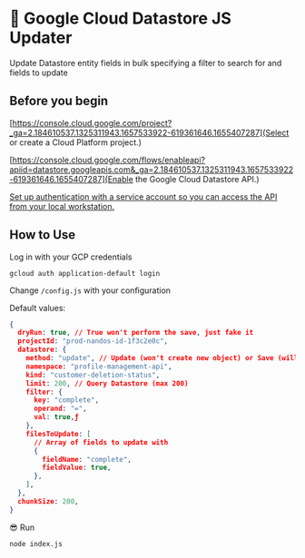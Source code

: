 # 🎯 Google Cloud Datastore JS Updater

Update Datastore entity fields in bulk specifying a filter to search for and fields to update

## Before you begin

[https://console.cloud.google.com/project?_ga=2.184610537.1325311943.1657533922-619361646.1655407287](Select or create a Cloud Platform project.)

[https://console.cloud.google.com/flows/enableapi?apiid=datastore.googleapis.com&_ga=2.184610537.1325311943.1657533922-619361646.1655407287](Enable the Google Cloud Datastore API.)

[Set up authentication with a service account so you can access the API from your local workstation.](https://cloud.google.com/docs/authentication/getting-started)

## How to Use

Log in with your GCP credentials

`gcloud auth application-default login`

Change `/config.js` with your configuration

Default values:

```json
{
  dryRun: true, // True won't perform the save, just fake it
  projectId: "prod-nandos-id-1f3c2e0c",
  datastore: {
    method: "update", // Update (won't create new object) or Save (will upsert the object)
    namespace: "profile-management-api",
    kind: "customer-deletion-status",
    limit: 200, // Query Datastore (max 200)
    filter: {
      key: "complete",
      operand: "=",
      val: true,ƒ
    },
    filesToUpdate: [
      // Array of fields to update with
      {
        fieldName: "complete",
        fieldValue: true,
      },
    ],
  },
  chunkSize: 200,
}
```

😎 Run

`node index.js`
